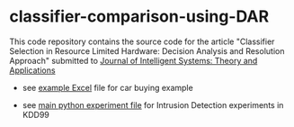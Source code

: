 # classifier-comparison-using-DAR

This code repository contains the source code for the article "Classifier Selection in Resource Limited Hardware: Decision Analysis and Resolution Approach" submitted to [Journal of Intelligent Systems: Theory and Applications](https://dergipark.org.tr/en/pub/jista)

- see [example Excel](spread-sheets/DARCarExample.xlsx) file for car buying example

- see [main python experiment file](codePython/run_find_metrics_kdd99.py) for Intrusion Detection experiments in KDD99



